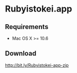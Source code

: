 # Rubyistokei.app

## Requirements

- Mac OS X >= 10.6

## Download

http://bit.ly/Rubyistokei-app-zip

